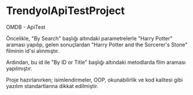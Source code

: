 # TrendyolApiTestProject

OMDB - ApiTest

Öncelikle, "By Search" başlığı altındaki parametrelerle "Harry Potter" araması yapılıp,
gelen sonuçlardan "Harry Potter and the Sorcerer's Stone" filminin id'si alınmıştır.

Ardından, bu id ile "By ID or Title" başlığı altındaki metodlarda film araması yapılmıştır.

Proje hazırlanırken; isimlendirmeler, OOP, okunabilirlik ve kod kalitesi gibi yazılım standartlarına dikkat edilmiştir.
